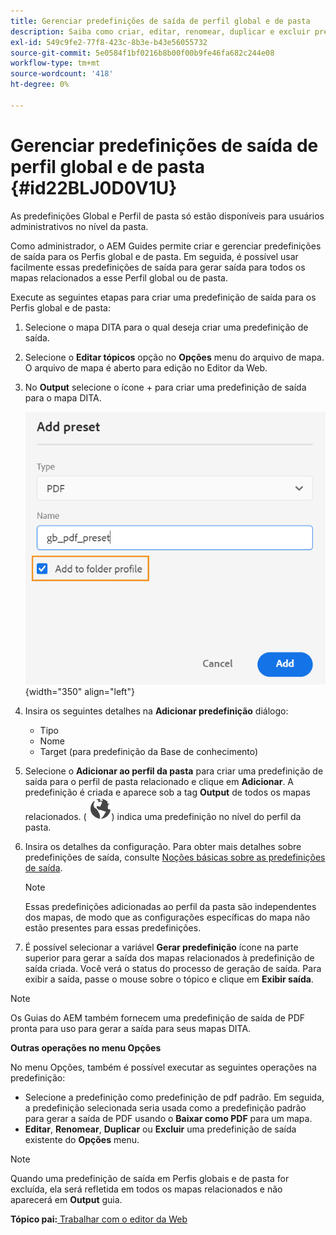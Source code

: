 ```yaml
---
title: Gerenciar predefinições de saída de perfil global e de pasta
description: Saiba como criar, editar, renomear, duplicar e excluir predefinições de saída de perfil global e de pasta como usuários administrativos nos Guias do AEM.
exl-id: 549c9fe2-77f8-423c-8b3e-b43e56055732
source-git-commit: 5e0584f1bf0216b8b00f00b9fe46fa682c244e08
workflow-type: tm+mt
source-wordcount: '418'
ht-degree: 0%

---
```


# Gerenciar predefinições de saída de perfil global e de pasta {#id22BLJ0D0V1U}

As predefinições Global e Perfil de pasta só estão disponíveis para usuários administrativos no nível da pasta.

Como administrador, o AEM Guides permite criar e gerenciar predefinições de saída para os Perfis global e de pasta. Em seguida, é possível usar facilmente essas predefinições de saída para gerar saída para todos os mapas relacionados a esse Perfil global ou de pasta.

Execute as seguintes etapas para criar uma predefinição de saída para os Perfis global e de pasta:

1. Selecione o mapa DITA para o qual deseja criar uma predefinição de saída.
1. Selecione o **Editar tópicos** opção no **Opções** menu do arquivo de mapa. O arquivo de mapa é aberto para edição no Editor da Web.
1. No **Output** selecione o ícone + para criar uma predefinição de saída para o mapa DITA.

   ![](images/add-global-output-preset.png){width="350" align="left"}

1. Insira os seguintes detalhes na **Adicionar predefinição** diálogo:
   - Tipo
   - Nome
   - Target \(para predefinição da Base de conhecimento\)
1. Selecione o **Adicionar ao perfil da pasta** para criar uma predefinição de saída para o perfil de pasta relacionado e clique em **Adicionar**. A predefinição é criada e aparece sob a tag **Output** de todos os mapas relacionados. \( ![](images/global-preset-icon.svg)\) indica uma predefinição no nível do perfil da pasta.
1. Insira os detalhes da configuração. Para obter mais detalhes sobre predefinições de saída, consulte [Noções básicas sobre as predefinições de saída](./generate-output-understand-presets.md).

   >[!NOTE]
   >
   > Essas predefinições adicionadas ao perfil da pasta são independentes dos mapas, de modo que as configurações específicas do mapa não estão presentes para essas predefinições.

1. É possível selecionar a variável **Gerar predefinição** ícone na parte superior para gerar a saída dos mapas relacionados à predefinição de saída criada. Você verá o status do processo de geração de saída. Para exibir a saída, passe o mouse sobre o tópico e clique em **Exibir saída**.

>[!NOTE]
>
> Os Guias do AEM também fornecem uma predefinição de saída de PDF pronta para uso para gerar a saída para seus mapas DITA.

**Outras operações no menu Opções**

No menu Opções, também é possível executar as seguintes operações na predefinição:

- Selecione a predefinição como predefinição de pdf padrão. Em seguida, a predefinição selecionada seria usada como a predefinição padrão para gerar a saída de PDF usando o **Baixar como PDF** para um mapa.
- **Editar**, **Renomear**, **Duplicar** ou **Excluir** uma predefinição de saída existente do **Opções** menu.

>[!NOTE]
>
> Quando uma predefinição de saída em Perfis globais e de pasta for excluída, ela será refletida em todos os mapas relacionados e não aparecerá em **Output** guia.

**Tópico pai:**[ Trabalhar com o editor da Web](web-editor.md)
